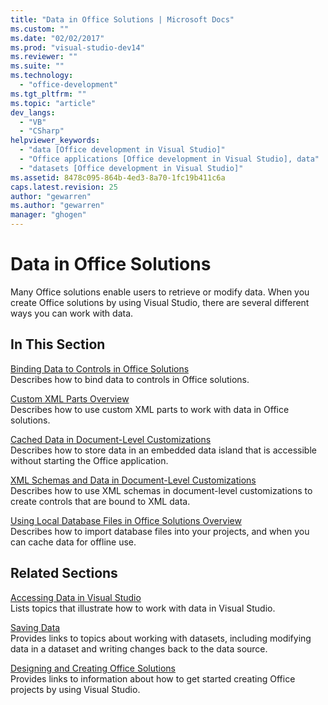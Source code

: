 ```yaml
---
title: "Data in Office Solutions | Microsoft Docs"
ms.custom: ""
ms.date: "02/02/2017"
ms.prod: "visual-studio-dev14"
ms.reviewer: ""
ms.suite: ""
ms.technology: 
  - "office-development"
ms.tgt_pltfrm: ""
ms.topic: "article"
dev_langs: 
  - "VB"
  - "CSharp"
helpviewer_keywords: 
  - "data [Office development in Visual Studio]"
  - "Office applications [Office development in Visual Studio], data"
  - "datasets [Office development in Visual Studio]"
ms.assetid: 8478c095-864b-4ed3-8a70-1fc19b411c6a
caps.latest.revision: 25
author: "gewarren"
ms.author: "gewarren"
manager: "ghogen"
---
```

# Data in Office Solutions
  Many Office solutions enable users to retrieve or modify data. When you create Office solutions by using Visual Studio, there are several different ways you can work with data.  
  
## In This Section  
 [Binding Data to Controls in Office Solutions](../vsto/binding-data-to-controls-in-office-solutions.md)  
 Describes how to bind data to controls in Office solutions.  
  
 [Custom XML Parts Overview](../vsto/custom-xml-parts-overview.md)  
 Describes how to use custom XML parts to work with data in Office solutions.  
  
 [Cached Data in Document-Level Customizations](../vsto/cached-data-in-document-level-customizations.md)  
 Describes how to store data in an embedded data island that is accessible without starting the Office application.  
  
 [XML Schemas and Data in Document-Level Customizations](../vsto/xml-schemas-and-data-in-document-level-customizations.md)  
 Describes how to use XML schemas in document-level customizations to create controls that are bound to XML data.  
  
 [Using Local Database Files in Office Solutions Overview](../vsto/using-local-database-files-in-office-solutions-overview.md)  
 Describes how to import database files into your projects, and when you can cache data for offline use.  
  
## Related Sections  
 [Accessing Data in Visual Studio](/visualstudio/data-tools/accessing-data-in-visual-studio)  
 Lists topics that illustrate how to work with data in Visual Studio.  
  
 [Saving Data](/visualstudio/data-tools/saving-data)  
 Provides links to topics about working with datasets, including modifying data in a dataset and writing changes back to the data source.  
  
 [Designing and Creating Office Solutions](../vsto/designing-and-creating-office-solutions.md)  
 Provides links to information about how to get started creating Office projects by using Visual Studio.  
  
  